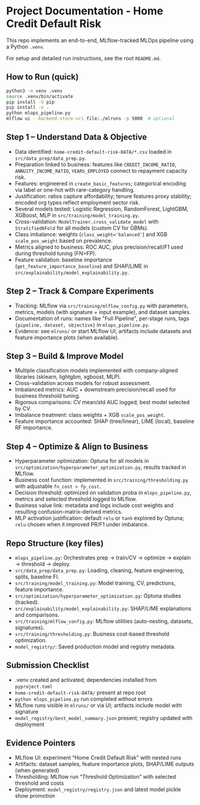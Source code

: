 # Project Documentation - Home Credit Default Risk

This repo implements an end-to-end, MLflow-tracked MLOps pipeline using a Python `.venv`.

For setup and detailed run instructions, see the root `README.md`.

## How to Run (quick)

```zsh
python3 -m venv .venv
source .venv/bin/activate
pip install -U pip
pip install -e .
python mlops_pipeline.py
mlflow ui --backend-store-uri file:./mlruns -p 5000  # optional
```

## Step 1 – Understand Data & Objective
- Data identified: `home-credit-default-risk-DATA/*.csv` loaded in `src/data_prep/data_prep.py`.
- Preparation linked to business: features like `CREDIT_INCOME_RATIO`, `ANNUITY_INCOME_RATIO`, `YEARS_EMPLOYED` connect to repayment capacity risk.
- Features: engineered in `create_basic_features`; categorical encoding via label or one-hot with rare-category handling.
- Justification: ratios capture affordability; tenure features proxy stability; encoded org types reflect employment sector risk.
- Several models tested: Logistic Regression, RandomForest, LightGBM, XGBoost, MLP in `src/training/model_training.py`.
- Cross-validation: `ModelTrainer.cross_validate_model` with `StratifiedKFold` for all models (custom CV for GBMs).
- Class imbalance: weights (`class_weight='balanced'`) and XGB `scale_pos_weight` based on prevalence.
- Metrics aligned to business: ROC AUC, plus precision/recall/F1 used during threshold tuning (FN>FP).
- Feature validation: baseline importance (`get_feature_importance_baseline`) and SHAP/LIME in `src/explainability/model_explainability.py`.

## Step 2 – Track & Compare Experiments
- Tracking: MLflow via `src/training/mlflow_config.py` with parameters, metrics, models (with signature + input example), and dataset samples.
- Documentation of runs: names like "Full Pipeline", per-stage runs, tags `{pipeline, dataset, objective}` in `mlops_pipeline.py`.
- Evidence: see `mlruns/` or start MLflow UI; artifacts include datasets and feature importance plots (when available).

## Step 3 – Build & Improve Model
- Multiple classification models implemented with company-aligned libraries (sklearn, lightgbm, xgboost, MLP).
- Cross-validation across models for robust assessment.
- Imbalanced metrics: AUC + downstream precision/recall used for business threshold tuning.
- Rigorous comparisons: CV mean/std AUC logged; best model selected by CV.
- Imbalance treatment: class weights + XGB `scale_pos_weight`.
- Feature importance accounted: SHAP (tree/linear), LIME (local), baseline RF importance.

## Step 4 – Optimize & Align to Business
- Hyperparameter optimization: Optuna for all models in `src/optimization/hyperparameter_optimization.py`, results tracked in MLflow.
- Business cost function: implemented in `src/training/thresholding.py` with adjustable `fn_cost > fp_cost`.
- Decision threshold: optimized on validation proba in `mlops_pipeline.py`, metrics and selected threshold logged to MLflow.
- Business value link: metadata and logs include cost weights and resulting confusion-matrix-derived metrics.
- MLP activation justification: default `relu` or `tanh` explored by Optuna; `relu` chosen when it improved PR/F1 under imbalance.

## Repo Structure (key files)
- `mlops_pipeline.py`: Orchestrates prep → train/CV → optimize → explain → threshold → deploy.
- `src/data_prep/data_prep.py`: Loading, cleaning, feature engineering, splits, baseline FI.
- `src/training/model_training.py`: Model training, CV, predictions, feature importance.
- `src/optimization/hyperparameter_optimization.py`: Optuna studies (tracked).
- `src/explainability/model_explainability.py`: SHAP/LIME explanations and comparisons.
- `src/training/mlflow_config.py`: MLflow utilities (auto-nesting, datasets, signatures).
- `src/training/thresholding.py`: Business cost-based threshold optimization.
- `model_registry/`: Saved production model and registry metadata.

## Submission Checklist
- .venv created and activated; dependencies installed from `pyproject.toml`
- `home-credit-default-risk-DATA/` present at repo root
- `python mlops_pipeline.py` run completed without errors
- MLflow runs visible in `mlruns/` or via UI; artifacts include model with signature
- `model_registry/best_model_summary.json` present; registry updated with deployment

## Evidence Pointers
- MLflow UI: experiment “Home Credit Default Risk” with nested runs
- Artifacts: dataset samples, feature importance plots, SHAP/LIME outputs (when generated)
- Thresholding: MLflow run “Threshold Optimization” with selected threshold and costs
- Deployment: `model_registry/registry.json` and latest model pickle show promotion
